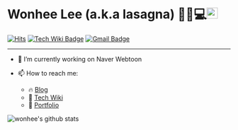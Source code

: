 # Wonhee Lee (a.k.a lasagna) 🙋‍♀️💻<img src="https://github.com/dl0312/dl0312/blob/master/hi.gif?raw=true" width="25px">

[![Hits](https://hits.seeyoufarm.com/api/count/incr/badge.svg?url=https%3A%2F%2Fgithub.com%2Fwonhee009&count_bg=%2379C83D&title_bg=%23555555&icon=github.svg&icon_color=%23E7E7E7&title=hits&edge_flat=false)](https://hits.seeyoufarm.com)
[![Tech Wiki Badge](https://img.shields.io/badge/Tech-Wiki-%23000000?style=flat-square&logo=notion&link=https://www.notion.so/Tech-Wiki-for-wonhee-a-k-a-lasagna-26476d0b0fcd45b7bd4f3b64d56d6f71)](https://www.notion.so/Tech-Wiki-for-wonhee-a-k-a-lasagna-26476d0b0fcd45b7bd4f3b64d56d6f71)
[![Gmail Badge](https://img.shields.io/badge/Gmail-d14836?style=flat-square&logo=Gmail&logoColor=white&link=mailto:wonhee010@gmail.com)](mailto:wonhee010@gmail.com)

---

- 🔭 I’m currently working on Naver Webtoon

- 📫 How to reach me:
  - 🔥 [Blog](https://velog.io/@wonhee010)
  - 📑 [Tech Wiki](https://www.notion.so/Tech-Wiki-for-wonhee-a-k-a-lasagna-26476d0b0fcd45b7bd4f3b64d56d6f71)
  - 💼 [Portfolio](https://www.notion.so/Wonhee-Lee-dbbd1e9fd13c42ac958f917a28f68a02)

![wonhee's github stats](https://github-readme-stats.vercel.app/api?username=wonhee009&show_icons=true)


<!--
**wonhee009/wonhee009** is a ✨ _special_ ✨ repository because its `README.md` (this file) appears on your GitHub profile.

Here are some ideas to get you started:

- 🔭 I’m currently working on ...
- 👯 I’m looking to collaborate on ...
- 🤔 I’m looking for help with ...
- 💬 Ask me about ...
- 😄 Pronouns: ...
- ⚡ Fun fact: ...
-->
